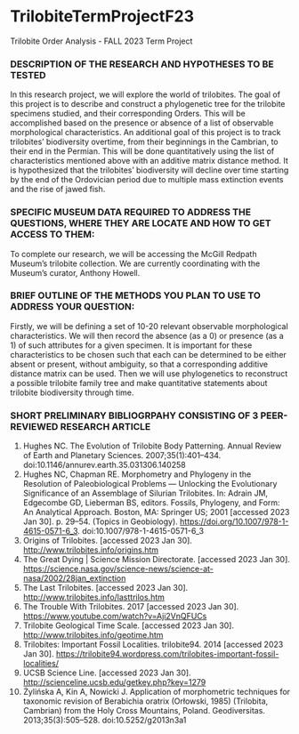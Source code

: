 # TrilobiteTermProjectF23
Trilobite Order Analysis - FALL 2023 Term Project

<h3>DESCRIPTION OF THE RESEARCH AND HYPOTHESES TO BE TESTED</h3>
In this research project, we will explore the world of trilobites. The goal of this project is to describe and construct a phylogenetic tree for the trilobite specimens studied, and their corresponding Orders. This will be accomplished based on the presence or absence of a list of observable morphological characteristics. An additional goal of this project is to track trilobites’ biodiversity overtime, from their beginnings in the Cambrian, to their end in the Permian. This will be done quantitatively using the list of characteristics mentioned above with an additive matrix distance method.
It is hypothesized that the trilobites’ biodiversity will decline over time starting by the end of the Ordovician period due to multiple mass extinction events and the rise of jawed fish.

<h3>SPECIFIC MUSEUM DATA REQUIRED TO ADDRESS THE QUESTIONS, WHERE THEY ARE LOCATE AND HOW TO GET ACCESS TO THEM:</h3>
To complete our research, we will be accessing the McGill Redpath Museum’s trilobite collection. We are currently coordinating with the Museum’s curator, Anthony Howell.
 
<h3>BRIEF OUTLINE OF THE METHODS YOU PLAN TO USE TO ADDRESS YOUR QUESTION:</h3>
Firstly, we will be defining a set of 10-20 relevant observable morphological characteristics. We will then record the absence (as a 0) or presence (as a 1) of such attributes for a given specimen. It is important for these characteristics to be chosen such that each can be determined to be either absent or present, without ambiguity, so that a corresponding additive distance matrix can be used. Then we will use phylogenetics to reconstruct a possible trilobite family tree and make quantitative statements about trilobite biodiversity through time.

<h3>SHORT PRELIMINARY BIBLIOGRPAHY CONSISTING OF 3 PEER-REVIEWED RESEARCH ARTICLE</h3>

1. Hughes NC. The Evolution of Trilobite Body Patterning. Annual Review of Earth and Planetary Sciences. 2007;35(1):401–434. doi:10.1146/annurev.earth.35.031306.140258
2. Hughes NC, Chapman RE. Morphometry and Phylogeny in the Resolution of Paleobiological Problems — Unlocking the Evolutionary Significance of an Assemblage of Silurian Trilobites. In: Adrain JM, Edgecombe GD, Lieberman BS, editors. Fossils, Phylogeny, and Form: An Analytical Approach. Boston, MA: Springer US; 2001 [accessed 2023 Jan 30]. p. 29–54. (Topics in Geobiology). https://doi.org/10.1007/978-1-4615-0571-6_3. doi:10.1007/978-1-4615-0571-6_3
3. Origins of Trilobites. [accessed 2023 Jan 30]. http://www.trilobites.info/origins.htm
4. The Great Dying | Science Mission Directorate. [accessed 2023 Jan 30]. https://science.nasa.gov/science-news/science-at-nasa/2002/28jan_extinction
5. The Last Trilobites. [accessed 2023 Jan 30]. http://www.trilobites.info/lasttrilos.htm
6. The Trouble With Trilobites. 2017 [accessed 2023 Jan 30]. https://www.youtube.com/watch?v=Aji2VnQFUCs
7. Trilobite Geological Time Scale. [accessed 2023 Jan 30]. http://www.trilobites.info/geotime.htm
8. Trilobites: Important Fossil Localities. trilobite94. 2014 [accessed 2023 Jan 30]. https://trilobite94.wordpress.com/trilobites-important-fossil-localities/
9. UCSB Science Line. [accessed 2023 Jan 30]. http://scienceline.ucsb.edu/getkey.php?key=1279
10. Żylińska A, Kin A, Nowicki J. Application of morphometric techniques for taxonomic revision of Berabichia oratrix (Orłowski, 1985) (Trilobita, Cambrian) from the Holy Cross Mountains, Poland. Geodiversitas. 2013;35(3):505–528. doi:10.5252/g2013n3a1
